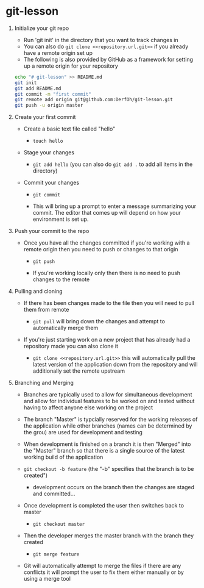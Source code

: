 # git-lesson

1. Initialize your git repo

    * Run 'git init' in the directory that you want to track changes in
    * You can also do `git clone <<repository.url.git>>` if you already have a remote origin set up
    * The following is also provided by GitHub as a framework for setting up a remote origin for your repository

    ```bash
    echo "# git-lesson" >> README.md
    git init
    git add README.md
    git commit -m "first commit"
    git remote add origin git@github.com:DerfOh/git-lesson.git
    git push -u origin master
    ```

2. Create your first commit

    * Create a basic text file called "hello"

        * `touch hello`

    * Stage your changes

        * `git add hello` (you can also do `git add .` to add all items in the directory)

    * Commit your changes

        * `git commit`

        * This will bring up a prompt to enter a message summarizing your commit. The editor that comes up will depend on how your environment is set up.

3. Push your commit to the repo

    * Once you have all the changes committed if you're working with a remote origin then you need to push or changes to that origin
        * `git push`
        
        * If you're working locally only then there is no need to push changes to the remote

4. Pulling and cloning

    * If there has been changes made to the file then you will need to pull them from remote
        
        * `git pull` will bring down the changes and attempt to automatically merge them

    * If you're just starting work on a new project that has already had a repository made you can also clone it
    
        * `git clone <<repository.url.git>>` this will automatically pull the latest version of the application down from the repository and will additionally set the remote upstream

5. Branching and Merging

    * Branches are typically used to allow for simultaneous development and allow for individual features to be worked on and tested without having to affect anyone else working on the project

    * The branch "Master" is typcially reserved for the working releases of the application while other branches (names can be determined by the grou) are used for development and testing

    * When development is finished on a branch it is then "Merged" into the "Master" branch so that there is a single source of the latest working build of the application

    * `git checkout -b feature` (the "-b" specifies that the branch is to be created")

        * development occurs on the branch then the changes are staged and committed...

    * Once development is completed the user then switches back to master

        * `git checkout master`

    * Then the developer merges the master branch with the branch they created

        * `git merge feature`

    * Git will automatically attempt to merge the files if there are any conflicts it will prompt the user to fix them either manually or by using a merge tool
